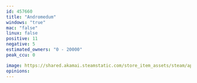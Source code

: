 ```yaml
---
id: 457660
title: "Andromedum"
windows: "true"
mac: "false"
linux: false
positive: 11
negative: 5
estimated_owners: "0 - 20000"
peak_ccu: 0

image: https://shared.akamai.steamstatic.com/store_item_assets/steam/apps/457660/header.jpg?t=1461034610
opinions:
---
```

